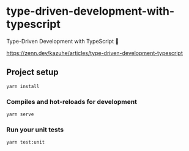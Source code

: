 # type-driven-development-with-typescript
Type-Driven Development with TypeScript 🦅

https://zenn.dev/kazuhe/articles/type-driven-development-typescript

## Project setup
```
yarn install
```

### Compiles and hot-reloads for development
```
yarn serve
```

### Run your unit tests
```
yarn test:unit
```
